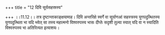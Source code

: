 +++
title = "12 दिवि सूर्यसहस्रस्य"

+++
।।11.12।। तत्र दृष्टान्ताकाङ्क्षयामाह। दिवि अन्तरिक्षे स्वर्गे वा
सूर्याणआं सहस्त्रस्य युगपदुत्थितस्य युगपदुत्थिता भा यदि भवेत् सा तस्य
महात्मनो विश्वरुपस्य भासः दीप्तेः सदृशी तुल्या स्यात् यदि वा न स्यादिति
विश्वरुपस्य भा अतिरित्यत इत्याशयः।
